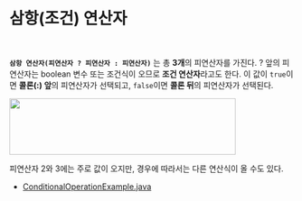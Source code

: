 # 삼항(조건) 연산자
<br/>

**`삼항 연산자(피연산자 ? 피연산자 : 피연산자)`** 는 총 **3개**의 피연산자를 가진다. ? 앞의 피연산자는 boolean 변수 또는 조건식이 오므로 **조건 연산자**라고도 한다.
이 값이 `true`이면 **콜론(:) 앞**의 피연산자가 선택되고, `false`이면 **콜론 뒤**의 피연산자가 선택된다.

<img src="https://github.com/silxbro/java/assets/142463332/6464e0f2-5394-4ab5-9640-dbb2b26b8392" width="400" height="100"/><br/>

피연산자 2와 3에는 주로 값이 오지만, 경우에 따라서는 다른 연산식이 올 수도 있다.

- [ConditionalOperationExample.java](https://github.com/silxbro/java/blob/main/src/thisisjava/ch03/sec11/ConditionalOperationExample.java)
